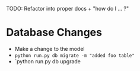 TODO: Refactor into proper docs + "how do I ... ?"

# Database Changes

- Make a change to the model
- `python run.py db migrate -m "added foo table"`
- `python run.py db upgrade

